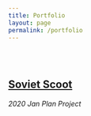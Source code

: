 ```yaml
---
title: Portfolio
layout: page
permalink: /portfolio
---
```


<head>
<style>

 .center {
     text-align: center;
 }

   p {
     display: block;
     margin-top: 0.5em;
     margin-bottom: 0.5em;
     margin-left: 0;
    margin-right: 0;
 }

   .pagination {
     display: inline-block;
 }
 .pagination a {
     color: black;
     float: left;
     padding: 8px 16px;
     text-decoration: none;
     text-align: center;
 }

 .pagination a.active {
     background-color: white;
     color: #4b0082;
 }

.pagination a:hover:not(.active) {color: #aa33ff;}

  .overlay {
  position: absolute;
  top: 0;
  bottom: 0;
  left: 0;
  right: 0;
  height: 100%;
  width: 100%;
  opacity: 0;
  transition: .5s ease;
  background-color: black;
}

.container {
  position: relative;
  width: 100%;
}

.container:hover .overlay {
  opacity: 0.5;
}

.text {
  color: white;
  font-size: 20px;
  position: absolute;
  top: 50%;
  left: 50%;
  transform: translate(-50%, -50%);
  -ms-transform: translate(-50%, -50%);
  text-align: center;
  opacity: 1
}

</style>


</head>
 <body>

 <h2 style="margin-top: 75px"> <a href="{{ site.url }}/portfolio/soviet-scoot"> Soviet Scoot </a> </h2>
 <p> <i> 2020 Jan Plan Project </i> </p>


 <!-- <div class="center">
   <div class="pagination">
     <a href="https://izgebayyurt.github.io/photography">&laquo;</a>
     <a href="https://izgebayyurt.github.io/photography">1</a>
     <a class="active" href="#">2</a>
   </div>
 </div> -->
</body>

